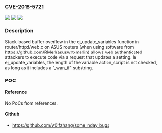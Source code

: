 ### [CVE-2018-5721](https://cve.mitre.org/cgi-bin/cvename.cgi?name=CVE-2018-5721)
![](https://img.shields.io/static/v1?label=Product&message=n%2Fa&color=blue)
![](https://img.shields.io/static/v1?label=Version&message=n%2Fa&color=blue)
![](https://img.shields.io/static/v1?label=Vulnerability&message=n%2Fa&color=brighgreen)

### Description

Stack-based buffer overflow in the ej_update_variables function in router/httpd/web.c on ASUS routers (when using software from https://github.com/RMerl/asuswrt-merlin) allows web authenticated attackers to execute code via a request that updates a setting. In ej_update_variables, the length of the variable action_script is not checked, as long as it includes a "_wan_if" substring.

### POC

#### Reference
No PoCs from references.

#### Github
- https://github.com/w0lfzhang/some_nday_bugs

